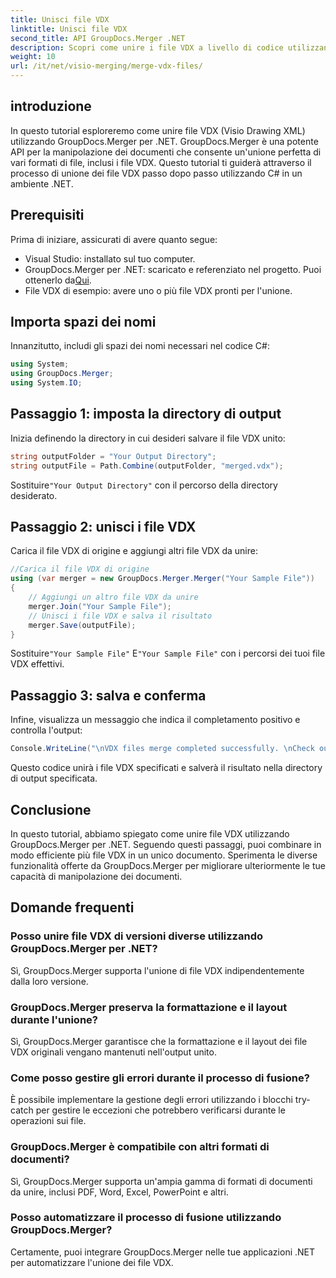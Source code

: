 ```yaml
---
title: Unisci file VDX
linktitle: Unisci file VDX
second_title: API GroupDocs.Merger .NET
description: Scopri come unire i file VDX a livello di codice utilizzando GroupDocs.Merger per .NET. Questo tutorial fornisce una guida passo passo.
weight: 10
url: /it/net/visio-merging/merge-vdx-files/
---
```

## introduzione
In questo tutorial esploreremo come unire file VDX (Visio Drawing XML) utilizzando GroupDocs.Merger per .NET. GroupDocs.Merger è una potente API per la manipolazione dei documenti che consente un'unione perfetta di vari formati di file, inclusi i file VDX. Questo tutorial ti guiderà attraverso il processo di unione dei file VDX passo dopo passo utilizzando C# in un ambiente .NET.
## Prerequisiti
Prima di iniziare, assicurati di avere quanto segue:
- Visual Studio: installato sul tuo computer.
-  GroupDocs.Merger per .NET: scaricato e referenziato nel progetto. Puoi ottenerlo da[Qui](https://releases.groupdocs.com/merger/net/).
- File VDX di esempio: avere uno o più file VDX pronti per l'unione.

## Importa spazi dei nomi
Innanzitutto, includi gli spazi dei nomi necessari nel codice C#:
```csharp
using System; 
using GroupDocs.Merger;
using System.IO;
```
## Passaggio 1: imposta la directory di output
Inizia definendo la directory in cui desideri salvare il file VDX unito:
```csharp
string outputFolder = "Your Output Directory";
string outputFile = Path.Combine(outputFolder, "merged.vdx");
```
 Sostituire`"Your Output Directory"` con il percorso della directory desiderato.
## Passaggio 2: unisci i file VDX
Carica il file VDX di origine e aggiungi altri file VDX da unire:
```csharp
//Carica il file VDX di origine
using (var merger = new GroupDocs.Merger.Merger("Your Sample File"))
{
    // Aggiungi un altro file VDX da unire
    merger.Join("Your Sample File");
    // Unisci i file VDX e salva il risultato
    merger.Save(outputFile);
}
```
 Sostituire`"Your Sample File"` E`"Your Sample File"` con i percorsi dei tuoi file VDX effettivi.
## Passaggio 3: salva e conferma
Infine, visualizza un messaggio che indica il completamento positivo e controlla l'output:
```csharp
Console.WriteLine("\nVDX files merge completed successfully. \nCheck output in {0}", outputFolder);
```
Questo codice unirà i file VDX specificati e salverà il risultato nella directory di output specificata.

## Conclusione
In questo tutorial, abbiamo spiegato come unire file VDX utilizzando GroupDocs.Merger per .NET. Seguendo questi passaggi, puoi combinare in modo efficiente più file VDX in un unico documento. Sperimenta le diverse funzionalità offerte da GroupDocs.Merger per migliorare ulteriormente le tue capacità di manipolazione dei documenti.

## Domande frequenti
### Posso unire file VDX di versioni diverse utilizzando GroupDocs.Merger per .NET?
Sì, GroupDocs.Merger supporta l'unione di file VDX indipendentemente dalla loro versione.
### GroupDocs.Merger preserva la formattazione e il layout durante l'unione?
Sì, GroupDocs.Merger garantisce che la formattazione e il layout dei file VDX originali vengano mantenuti nell'output unito.
### Come posso gestire gli errori durante il processo di fusione?
È possibile implementare la gestione degli errori utilizzando i blocchi try-catch per gestire le eccezioni che potrebbero verificarsi durante le operazioni sui file.
### GroupDocs.Merger è compatibile con altri formati di documenti?
Sì, GroupDocs.Merger supporta un'ampia gamma di formati di documenti da unire, inclusi PDF, Word, Excel, PowerPoint e altri.
### Posso automatizzare il processo di fusione utilizzando GroupDocs.Merger?
Certamente, puoi integrare GroupDocs.Merger nelle tue applicazioni .NET per automatizzare l'unione dei file VDX.